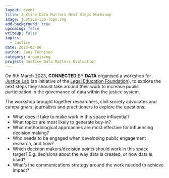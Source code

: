 ```yaml
---
layout: event
title: Justice Data Matters Next Steps Workshop
image: justice-lab-logo.svg
add-background: true
upcoming: false
writeup: false
topics:
  - Justice
date: 2023-03-06
author: Jeni Tennison
category: organising
project: Justice Data Matters Evaluation
---
```


On 6th March 2023, **CONNECTED** BY **DATA** organised a workshop for [Justice Lab](https://justicelab.org.uk/) (an initiative of the [Legal Education Foundation](https://thelegaleducationfoundation.org/)), to explore the next steps they should take around their work to increase public participation in the governance of data within the justice system.

The workshop brought together researchers, civil society advocates and campaigners, journalists and practitioners to explore the questions:

* What does it take to make work in this space influential?
* What topics are most likely to generate buy-in?
* What methodological approaches are most effective for influencing decision making?
* Who needs to be engaged when developing public engagement research, and how?
* Which decision makers/decision points should work in this space target? E.g. decisions about the way data is created, or how data is used?
* What’s the communications strategy around the work needed to achieve impact?
